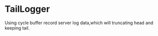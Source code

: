 # TailLogger
Using cycle buffer record server log data,which will truncating head and keeping tail.
